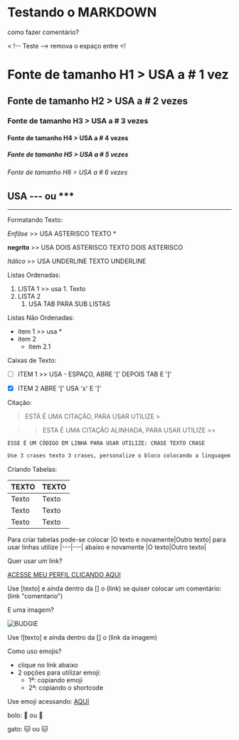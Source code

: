# Testando o MARKDOWN

como fazer comentário? 

< !-- Teste --> remova o espaço entre <!


# Fonte de tamanho H1 > USA a # 1 vez

## Fonte de tamanho H2 > USA a # 2 vezes

### Fonte de tamanho H3 > USA a # 3 vezes

#### Fonte de tamanho H4 > USA a # 4 vezes

##### Fonte de tamanho H5 > USA a # 5 vezes

###### Fonte de tamanho H6 > USA a # 6 vezes


<!--TESTANDO AS LINHAS -->

USA --- ou ***
--- 
***

<!-- TESTANDO ALGUNS FORMATADORES DE TEXTO: -->

Formatando Texto:

*Enfâse*     >> USA ASTERISCO TEXTO *

**negrito** >> USA DOIS ASTERISCO TEXTO DOIS ASTERISCO

_Itálico_ >> USA UNDERLINE TEXTO UNDERLINE

<!-- TESTANDO ALGUMAS LISTAS ORDENADAS e NAO ORDENADAS: -->

Listas Ordenadas: 

1. LISTA 1 >> usa 1. Texto
2. LISTA 2
   1. USA TAB PARA SUB LISTAS
   
Listas Não Ordenadas:

* item 1  >> usa *
* item 2
  * item 2.1

<!-- TESTANDO CAIXAS DE TEXTO SIMPLES E CAIXAS DE TEXTO MARCADAS -->

Caixas de Texto:

- [ ] ITEM 1 >> USA - ESPAÇO, ABRE '[' DEPOIS TAB E ']'
- [x] ITEM 2 ABRE '[' USA 'x' E ']'


<!-- TESTANDO CITAÇÕES -->

Citação:

>ESTÁ É UMA CITAÇÃO, PARA USAR UTILIZE >

>> ESTA É UMA CITAÇÃO ALINHADA, PARA USAR UTILIZE >>

<!-- TESTANDO CÓDIGO EM LINHA E BLOCO DE CÓDIGO -->

`ESSE É UM CÓDIGO EM LINHA PARA USAR UTILIZE: CRASE TEXTO CRASE`

```bash
Use 3 crases texto 3 crases, personalize o bloco colocando a linguagem logo após as 3 primeiras crases.
```

<!-- TESTANDO TABELAS: -->
Criando Tabelas: 

|TEXTO|TEXTO|
|---|---|
|Texto|Texto|
|Texto|Texto|
|Texto|Texto|

Para criar tabelas pode-se colocar |O texto e novamente|Outro texto| para usar linhas utilize |---|---| abaixo e novamente |O texto|Outro texto|


Quer usar um link?

[ACESSE MEU PERFIL CLICANDO AQUI](https://github.com/arlissondiogo "Meu Perfil")

Use [texto] e ainda dentro da [] o (link) se quiser colocar um comentário: (link "comentario")

E uma imagem?

![BUDGIE](https://encrypted-tbn0.gstatic.com/images?q=tbn:ANd9GcT309dIHlL9vagzIkJI9ymDJIOSejPlAxoCyw&s)

Use ![texto] e ainda dentro da [] o (link da imagem)

Como uso emojis? 

* clique no link abaixo
* 2 opções para utilizar emoji: 
  * 1ª: copiando emoji
  * 2ª: copiando o shortcode


Use emoji acessando: [AQUI](https://github.com/ikatyang/emoji-cheat-sheet/blob/master/README.md "EMOJIS")

bolo: :cake:	ou 🍰

gato: :cat: ou 🐱 
